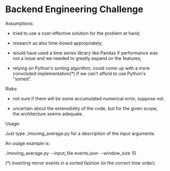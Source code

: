 # Backend Engineering Challenge

Assumptions:

- tried to use a cost-effective solution for the problem at hand;

- research as also time-boxed appropriately;

- would have used a time series library like Pandas if performance was
  not a issue and we needed to greatly expand on the features;

- relying on Python's sorting algorithm; could come up with a more
  convoluted implementation(*) if we can't afford to use Python's
  "sorted".

Risks:

- not sure if there will be some accumulated numerical error, suppose
  not.

- uncertain about the extensibility of the code, but for the given
  scope, the architecture seems adequate.

Usage:

Just type ./moving_average.py for a description of the input arguments.

An usage example is:

./moving_average.py --input_file events.json --window_size 10

(*) Inserting mirror events in a sorted fashion (in the correct time
order).
